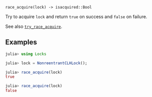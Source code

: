     race_acquire(lock) -> isacquired::Bool

Try to acquire `lock` and return `true` on success and `false` on failure.

See also [`try_race_acquire`](@ref).

## Examples
```julia
julia> using Locks

julia> lock = NonreentrantCLHLock();

julia> race_acquire(lock)
true

julia> race_acquire(lock)
false
```

